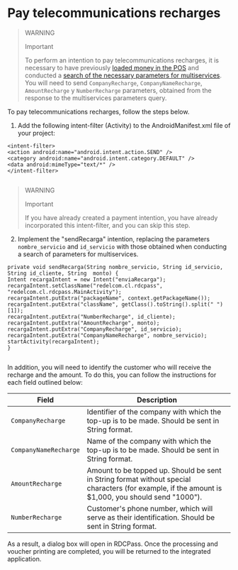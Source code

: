 # Pay telecommunications recharges

> WARNING 
> 
> Important 
>
> To perform an intention to pay telecommunications recharges, it is necessary to have previously [loaded money in the POS](/developers/en/docs/redelcom/local-integration/android/payments-processing/load-money-in-pos) and conducted a [search of the necessary parameters for multiservices](/developers/en/docs/redelcom/local-integration/android/payments-processing/query-multiservice-parameters). You will need to send `CompanyRecharge`, `CompanyNameRecharge`, `AmountRecharge` y `NumberRecharge` parameters, obtained from the response to the multiservices parameters query.

To pay telecommunications recharges, follow the steps below.

1. Add the following intent-filter (Activity) to the AndroidManifest.xml file of your project:

```android
<intent-filter> 
<action android:name="android.intent.action.SEND" /> 
<category android:name="android.intent.category.DEFAULT" /> 
<data android:mimeType="text/*" /> 
</intent-filter>
 
```


> WARNING 
> 
> Important 
>
> If you have already created a payment intention, you have already incorporated this intent-filter, and you can skip this step.

2. Implement the "sendRecarga" intention, replacing the parameters `nombre_servicio` and `id_servicio` with those obtained when conducting a search of parameters for multiservices.

```android
private void sendRecarga(String nombre_servicio, String id_servicio, String id_cliente, String  monto) { 
Intent recargaIntent = new Intent("enviaRecarga"); 
recargaIntent.setClassName("redelcom.cl.rdcpass", "redelcom.cl.rdcpass.MainActivity"); recargaIntent.putExtra("packageName", context.getPackageName()); 
recargaIntent.putExtra("className", getClass().toString().split(" ")[1]); 
recargaIntent.putExtra("NumberRecharge", id_cliente); 
recargaIntent.putExtra("AmountRecharge", monto); 
recargaIntent.putExtra("CompanyRecharge", id_servicio); 
recargaIntent.putExtra("CompanyNameRecharge", nombre_servicio); 
startActivity(recargaIntent); 
}
 
```


In addition, you will need to identify the customer who will receive the recharge and the amount. To do this, you can follow the instructions for each field outlined below:

| Field | Description |
|---|---|
| `CompanyRecharge` | Identifier of the company with which the top-up is to be made. Should be sent in String format. |
| `CompanyNameRecharge` | Name of the company with which the top-up is to be made. Should be sent in String format. |
| `AmountRecharge` | Amount to be topped up. Should be sent in String format without special characters (for example, if the amount is $1,000, you should send "1000"). |
| `NumberRecharge` | Customer's phone number, which will serve as their identification. Should be sent in String format. |

As a result, a dialog box will open in RDCPass. Once the processing and voucher printing are completed, you will be returned to the integrated application.

